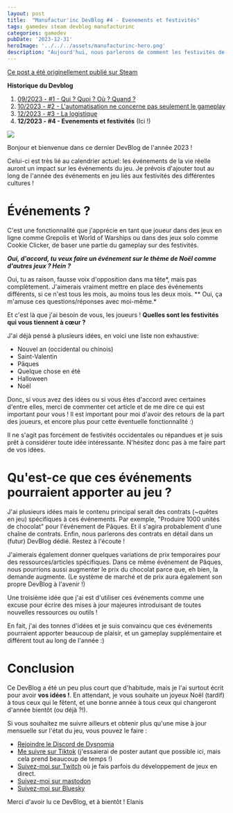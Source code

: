 ```yaml
---
layout: post
title:  "Manufactur'inc DevBlog #4 - Evenements et festivités"
tags: gamedev steam devblog manufacturinc
categories: gamedev
pubDate: '2023-12-31'
heroImage: '../../../assets/manufacturinc-hero.png'
description: "Aujourd'hui, nous parlerons de comment les festivités de la vie réelle vont affecter les événements en jeu."
---
```


[Ce post a été originellement publié sur Steam](https://store.steampowered.com/news/app/2146380/view/3883856311496283654)

**Historique du Devblog**
1. [09/2023 - #1 - Qui ? Quoi ? Où ? Quand ?](https://store.steampowered.com/news/app/2146380/view/7184986051960660929)
2. [10/2023 - #2 - L'automatisation ne concerne pas seulement le gameplay](https://store.steampowered.com/news/app/2146380/view/3737483611565199154)
3. [12/2023 - #3 - La logistique](https://store.steampowered.com/news/app/2146380/view/3883856311467351828)
4. **12/2023 - #4 - Evenements et festivités** (Ici !)

![](/assets/img/2023-12-31-manufacturinc-devblog-4-meme.png)

Bonjour et bienvenue dans ce dernier DevBlog de l'année 2023 !

Celui-ci est très lié au calendrier actuel: les événements de la vie réelle auront un impact sur les événements du jeu. Je prévois d'ajouter tout au long de l'année des événements en jeu liés aux festivités des différentes cultures !

# Événements ?

C'est une fonctionnalité que j'apprécie en tant que joueur dans des jeux en ligne comme Grepolis et World of Warships ou dans des jeux solo comme Cookie Clicker, de baser une partie du gameplay sur des festivités.

***Oui, d'accord, tu veux faire un événement sur le thème de Noël comme d'autres jeux ? Hein ?***

Oui, tu as raison, fausse voix d'opposition dans ma tête*, mais pas complètement. J'aimerais vraiment mettre en place des événements différents, si ce n'est tous les mois, au moins tous les deux mois.
** Oui, ça m'amuse ces questions/réponses avec moi-même.*

Et c'est là que j'ai besoin de vous, les joueurs ! **Quelles sont les festivités qui vous tiennent à cœur ?**

J'ai déjà pensé à plusieurs idées, en voici une liste non exhaustive:

*  Nouvel an (occidental ou chinois)
*  Saint-Valentin
*  Pâques
*  Quelque chose en été
*  Halloween 
*  Noël


Donc, si vous avez des idées ou si vous êtes d'accord avec certaines d'entre elles, merci de commenter cet article et de me dire ce qui est important pour vous ! Il est important pour moi d'avoir des retours de la part des joueurs, et encore plus pour cette éventuelle fonctionnalité :)

Il ne s'agit pas forcément de festivités occidentales ou répandues et je suis prêt à considérer toute idée intéressante. N'hésitez donc pas à me faire part de vos idées.

# Qu'est-ce que ces événements pourraient apporter au jeu ?

J'ai plusieurs idées mais le contenu principal serait des contrats (~quêtes en jeu) spécifiques à ces événements. Par exemple, "Produire 1000 unités de chocolat" pour l'événement de Pâques. Et il s'agira probablement d'une chaîne de contrats.
Enfin, nous parlerons des contrats en détail dans un (futur) DevBlog dédié. Restez à l'écoute !

J'aimerais également donner quelques variations de prix temporaires pour des ressources/articles spécifiques. Dans ce même événement de Pâques, nous pourrions aussi augmenter le prix du chocolat parce que, eh bien, la demande augmente.
(Le système de marché et de prix aura également son propre DevBlog à l'avenir !)

Une troisième idée que j'ai est d'utiliser ces événements comme une excuse pour écrire des mises à jour majeures introduisant de toutes nouvelles ressources ou outils ! 

En fait, j'ai des tonnes d'idées et je suis convaincu que ces événements pourraient apporter beaucoup de plaisir, et un gameplay supplémentaire et différent tout au long de l'année :)  

# Conclusion

Ce DevBlog a été un peu plus court que d'habitude, mais je l'ai surtout écrit pour avoir **vos idées !**. En attendant, je vous souhaite un joyeux Noël (tardif) à tous ceux qui le fêtent, et une bonne année à tous ceux qui changeront d'année bientôt (ou déjà ?!).

Si vous souhaitez me suivre ailleurs et obtenir plus qu'une mise à jour mensuelle sur l'état du jeu, vous pouvez le faire :
- [Rejoindre le Discord de Dysnomia](https://discord.com/invite/c8aARey)
- [Me suivre sur Tiktok](https://www.tiktok.com/@elanis42) (j'essaierai de poster autant que possible ici, mais cela prend beaucoup de temps !)
- [Suivez-moi sur Twitch](https://www.twitch.tv/elanis42) où je fais parfois du développement de jeux en direct.
- [Suivez-moi sur mastodon](https://mastodon.gamedev.place/@Elanis)
- [Suivez-moi sur Bluesky](https://bsky.app/profile/elanis.eu)

Merci d'avoir lu ce DevBlog, et à bientôt !
Elanis
